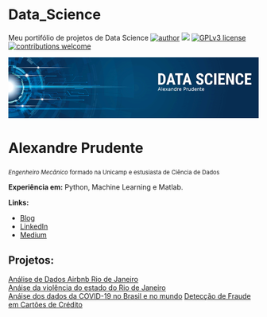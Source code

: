 # Data_Science
Meu portifólio de projetos de Data Science
[![author](https://img.shields.io/badge/author-alexandreprudente-red.svg)](https://www.linkedin.com/in/alexandreprudente/) [![](https://img.shields.io/badge/python-3.7+-blue.svg)](https://www.python.org/downloads/release/python-365/) [![GPLv3 license](https://img.shields.io/badge/License-GPLv3-blue.svg)](http://perso.crans.org/besson/LICENSE.html) [![contributions welcome](https://img.shields.io/badge/contributions-welcome-brightgreen.svg?style=flat)](https://github.com/AlexPNO/Data_Science)

<p align="center">
  <img src="banner_ds_Alexandre_Prudente.png" >
</p>

# Alexandre Prudente
<sub>*Engenheiro Mecânico* formado na Unicamp e estusiasta de Ciência de Dados</sub>



**Experiência em:** Python, Machine Learning e Matlab.

**Links:**
* [Blog]()
* [LinkedIn](https://www.linkedin.com/in/alexandreprudente/)
* [Medium](https://prudenteale.medium.com/)


## Projetos:
[Análise de Dados Airbnb Rio de Janeiro](https://colab.research.google.com/drive/1Q3h0cwNcEOYPIAtIAZFcO7PRM4PuFMIy#scrollTo=bOyw7GVG033s)  
[Anáise da violência do estado do Rio de Janeiro](https://colab.research.google.com/drive/1Xyf7ExSbuyZfEYEEi2qxPdeaelZ304qH#scrollTo=LCsiXvM3BcsO)  
[Anáise dos dados da COVID-19 no Brasil e no mundo](https://colab.research.google.com/drive/161HidUDh2ydlgFI4tSi2SWmze196Ir3Y?usp=sharing)
[Detecção de Fraude em Cartões de Crédito](https://colab.research.google.com/drive/1RddO5_MIP6MxYrH5pp9TSeAAK3oZLBtY#scrollTo=IR56trFcPcC1)





